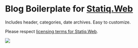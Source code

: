 # Blog Boilerplate for [Statiq.Web](https://github.com/statiqdev/Statiq.Web)
Includes header, categories, date archives. Easy to customize.

Please respect [licensing terms for Statiq.Web](https://github.com/statiqdev/Statiq.Web/blob/master/LICENSE-FAQ.md).

![](https://wellsb.com/csharp/wp-content/uploads/sites/2/2020/05/statiq-blog-boilerplate-min.png)
